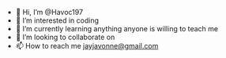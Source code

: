 - 👋 Hi, I’m @Havoc197
- 👀 I’m interested in coding
- 🌱 I’m currently learning anything anyone is willing to teach me
- 💞️ I’m looking to collaborate on 
- 📫 How to reach me jayjavonne@gmail.com

<!---
Havoc197/Havoc197 is a ✨ special ✨ repository because its `README.md` (this file) appears on your GitHub profile.
You can click the Preview link to take a look at your changes.
--->
